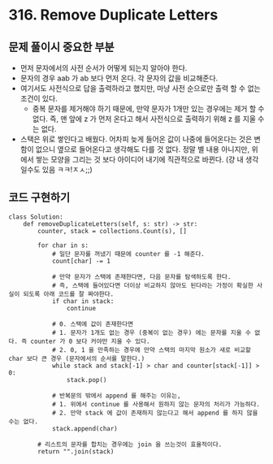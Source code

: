 # 316. Remove Duplicate Letters

## 문제 풀이시 중요한 부분
* 먼저 문자에서의 사전 순서가 어떻게 되는지 알아야 한다.
* 문자의 경우 aab 가 ab 보다 먼저 온다. 각 문자의 값을 비교해준다.
* 여기서도 사전식으로 답을 출력하라고 했지만, 마냥 사전 순으로만 출력 할 수 없는 조건이 있다.
    * 중복 문자를 제거해야 하기 때문에, 만약 문자가 1개만 있는 경우에는 제거 할 수 없다. 즉, 맨 앞에 z 가 먼저 온다고 해서 사전식으로 출력하기 위해 z 를 지울 수는 없다.
* 스택은 위로 쌓인다고 배웠다. 어차피 늦게 들어온 값이 나중에 들어온다는 것은 변함이 없으니 옆으로 들어온다고 생각해도 다를 것 없다. 정말 별 내용 아니지만, 위에서 쌓는 모양을 그리는 것 보다 아이디어 내기에 직관적으로 바뀐다. (걍 내 생각일수도 있음 ㅋㅋ!ㅈㅅ;;)

## 코드 구현하기
```{.python}
class Solution:
    def removeDuplicateLetters(self, s: str) -> str:
        counter, stack = collections.Count(s), []

        for char in s:
            # 일단 문자를 꺼냈기 때문에 counter 를 -1 해준다.
            count[char] -= 1

            # 만약 문자가 스택에 존재한다면, 다음 문자를 탐색하도록 한다.
            # 즉, 스택에 들어있다면 더이상 비교하지 않아도 된다라는 가정이 확실한 사실이 되도록 아래 코드를 잘 짜야한다.
            if char in stack:
                continue

            # 0. 스택에 값이 존재한다면
            # 1. 문자가 1개도 없는 경우 (중복이 없는 경우) 에는 문자를 지울 수 없다. 즉 counter 가 0 보다 커야만 지울 수 있다.
            # 2. 0, 1 을 만족하는 경우에 만약 스택의 마지막 원소가 새로 비교할 char 보다 큰 경우 (문자에서의 순서를 말한다.)
            while stack and stack[-1] > char and counter[stack[-1]] > 0:
                stack.pop()

            # 반복문의 밖에서 append 를 해주는 이유는,
            # 1. 위에서 continue 를 사용해서 원하지 않는 문자의 처리가 가능하다.
            # 2. 만약 stack 에 값이 존재하지 않는다고 해서 append 를 하지 않을 수는 없다.
            stack.append(char)

        # 리스트의 문자를 합치는 경우에는 join 을 쓰는것이 효율적이다.
        return "".join(stack)

```


